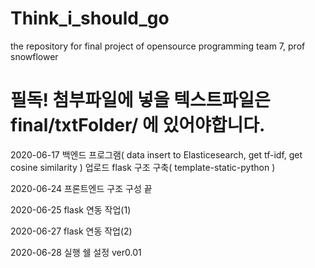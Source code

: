 # Think_i_should_go
the repository for final project of opensource programming team 7, prof snowflower

# 필독! 첨부파일에 넣을 텍스트파일은 final/txtFolder/ 에 있어야합니다.

2020-06-17
백엔드 프로그램( data insert to Elasticesearch, get tf-idf, get cosine similarity ) 업로드
flask 구조 구축( template-static-python )

2020-06-24
프론트엔드 구조 구성 끝

2020-06-25
flask 연동 작업(1)

2020-06-27
flask 연동 작업(2)

2020-06-28
실행 쉘 설정 ver0.01
